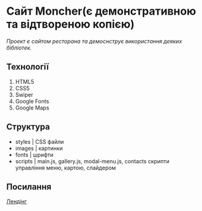 # Сайт Moncher(є демонстративною та відтвореною копією)

_Проект є сайтом ресторана та демоснструє використання деяких бібліотек._


## Технології

  1. HTML5
  2. CSS5
  3. Swiper
  4. Google Fonts
  5. Google Maps


## Структура

  - styles  | CSS файли
  - images  | картинки
  - fonts   | шрифти
  - scripts | main.js, gallery.js, modal-menu.js, contacts скрипти управління меню, картою, слайдером
     
## Посилання

  [Лендінг](https://drkr24.github.io/Moncher/)
